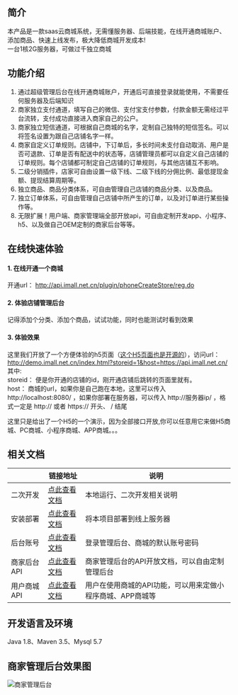## 简介

本产品是一款saas云商城系统，无需懂服务器、后端技能，在线开通商城账户、添加商品、快速上线发布，极大降低商城开发成本!  
一台1核2G服务器，可做过千独立商城

## 功能介绍

1. 通过超级管理后台在线开通商城账户，开通后可直接登录就能使用，不需要任何服务器及后端知识
2. 商家独立支付通道，填写自己的微信、支付宝支付参数，付款金额无需经过平台流转，支付成功直接进入商家自己的公户。
3. 商家独立短信通道，可根据自己商城的名字，定制自己独特的短信签名。可以将签名设置为跟自己店铺名字一样。
4. 商家自定义订单规则。店铺中，下订单后，多长时间未支付自动取消、用户是否可退款、订单是否有配送中的状态等，店铺管理员都可以自定义自己店铺的订单规则。每个店铺都可制定自己店铺的订单规则，与其他店铺互不影响。
5. 二级分销插件，店家可自由设置一级下线、二级下线的分佣比例、最低提现金额、提现结算周期等。
6. 独立商品、商品分类体系，可自由管理自己店铺的商品分类、以及商品。
7. 独立订单体系，可自由管理自己店铺中所产生的订单，以及对订单进行某些操作等。
8. 无限扩展！用户端、商家管理端全部开放api，可自由定制开发app、小程序、h5、以及做自己OEM定制的商家后台等等。

## 在线快速体验
#### 1. 在线开通一个商城  
开通url： http://api.imall.net.cn/plugin/phoneCreateStore/reg.do  
#### 2. 体验店铺管理后台  
记得添加个分类、添加个商品，试试功能，同时也能测试时看到效果  
#### 3. 体验效果  
这里我们开放了一个方便体验的h5页面（[这个H5页面也是开源的](https://gitee.com/leimingyun/dashboard/wikis/leimingyun/wangmarket_site_learn/preview?doc_id=1258300&sort_id=3912490)），访问url：   
http://demo.imall.net.cn/index.html?storeid=1&host=https://api.imall.net.cn/  
其中:  
storeid： 便是你开通的店铺的id，刚开通店铺后跳转的页面里就有。  
host： 商城的url，如果你是自己跑在本地，这里可以传入 http://localhost:8080/ ，如果你部署在服务器，可以传入 http://服务器ip/ ，格式一定是 http:// 或者 https:// 开头、  / 结尾  
  
这里只是给出了一个H5的一个演示，因为全部接口开放,你可以任意用它来做H5商城、PC商城、小程序商城、APP商城。。。


## 相关文档  
|   | 链接地址  | 说明 |
|---|---|---|
| 二次开发  | [点此查看文档](https://gitee.com/leimingyun/dashboard/wikis/leimingyun/bed2ecca-8e2e-4b20-8099-10f09101b097/preview?doc_id=1532896&sort_id=4255124)  | 本地运行、二次开发相关说明 |
| 安装部署  | [点此查看文档](https://gitee.com/leimingyun/dashboard/wikis/leimingyun/bed2ecca-8e2e-4b20-8099-10f09101b097/preview?doc_id=1532896&sort_id=4255147)  | 将本项目部署到线上服务器 |
| 后台账号  | [点此查看文档](https://gitee.com/leimingyun/dashboard/wikis/leimingyun/serverinstall/preview?sort_id=4110640&doc_id=1473420)  | 登录管理后台、商城的默认账号密码 |
| 商家后台API  | [点此查看文档](https://gitee.com/leimingyun/dashboard/wikis/leimingyun/889cb0c9-be33-4a47-aec6-20cd27ea52be/preview?doc_id=1525567&sort_id=4298491)  | 商家管理后台的API开放文档，可以自由定制管理后台 |
| 用户商城API  | [点此查看文档](http://shop.wang.market)  | 用户在使用商城的API功能，可以用来定做小程序商城、APP商城等 |


## 开发语言及环境  
Java 1.8、Maven 3.5、Mysql 5.7


## 商家管理后台效果图  
![商家管理后台](https://images.gitee.com/uploads/images/2021/0816/101520_63daccd0_429922.png)

